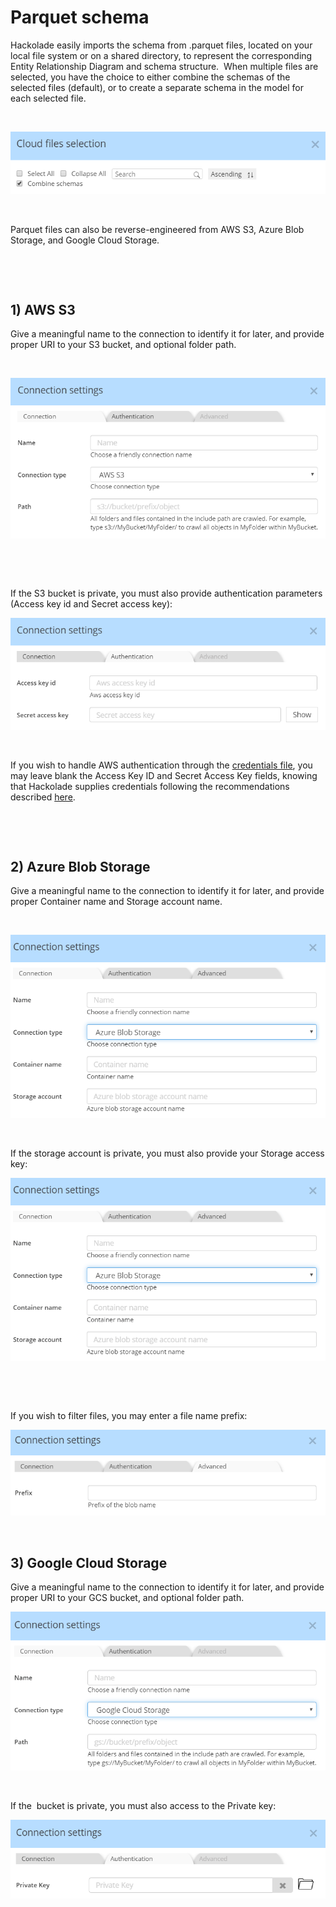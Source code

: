 # Parquet schema

Hackolade easily imports the schema from .parquet files, located on your local file system or on a shared directory, to represent the corresponding Entity Relationship Diagram and schema structure.&nbsp; When multiple files are selected, you have the choice to either combine the schemas of the selected files (default), or to create a separate schema in the model for each selected file.

&nbsp;

![Image](<lib/Cloud%20Selection%20-%20combine%20schemas.png>)

&nbsp;

Parquet files can also be reverse-engineered from AWS S3, Azure Blob Storage, and Google Cloud Storage.

&nbsp;

&nbsp;

## &#49;) AWS S3

Give a meaningful name to the connection to identify it for later, and provide proper URI to your S3 bucket, and optional folder path.

&nbsp;

![Image](<lib/Cloud%20Storage%20-%20AWS%20S3%20connection.png>)

&nbsp;

&nbsp;

If the S3 bucket is private, you must also provide authentication parameters (Access key id and Secret access key):

![Image](<lib/Cloud%20Storage%20-%20AWS%20S3%20authentication.png>)

&nbsp;

If you wish to handle AWS authentication through the [credentials file](<https://docs.aws.amazon.com/cli/latest/userguide/cli-configure-files.html> "target=\"\_blank\""), you may leave blank the Access Key ID and Secret Access Key fields, knowing that Hackolade supplies credentials following the recommendations described [here](<https://docs.aws.amazon.com/sdk-for-javascript/v2/developer-guide/setting-credentials-node.html> "target=\"\_blank\"").

&nbsp;

&nbsp;

## &#50;) Azure Blob Storage

Give a meaningful name to the connection to identify it for later, and provide proper Container name and Storage account name.

&nbsp;

![Image](<lib/Cloud%20Storage%20-%20Azure%20connection.png>)

&nbsp;

If the storage account is private, you must also provide your Storage access key:

![Image](<lib/Cloud%20Storage%20-%20Azure%20authentication.png>)

&nbsp;

&nbsp;

If you wish to filter files, you may enter a file name prefix:

![Image](<lib/Cloud%20Storage%20-%20Azure%20prefix.png>)

&nbsp;

## &#51;) Google Cloud Storage

Give a meaningful name to the connection to identify it for later, and provide proper URI to your GCS bucket, and optional folder path.

![Image](<lib/Cloud%20Storage%20-%20Google%20connection.png>)

&nbsp;

If the&nbsp; bucket is private, you must also access to the Private key:

![Image](<lib/Cloud%20Storage%20-%20Google%20authentication.png>)

&nbsp;

&nbsp;


